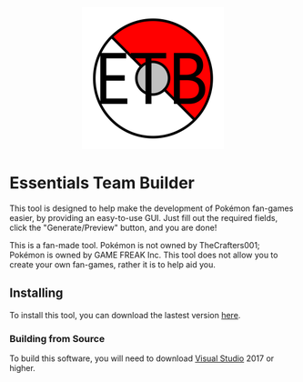 <p align="center">
    <img src="./logo/ETB_LOGO.png" height="250px">
    <h1>Essentials Team Builder</h1>
</p>

This tool is designed to help make the development of Pok&eacute;mon fan-games easier, by providing an easy-to-use GUI. Just fill out the required fields, click the "Generate/Preview" button, and you are done!

This is a fan-made tool. Pok&eacute;mon is not owned by TheCrafters001; Pok&eacute;mon is owned by GAME FREAK Inc. This tool does not allow you to create your own fan-games, rather it is to help aid you.

## Installing
To install this tool, you can download the lastest version [here](https://github.com/TheCrafters001/essentials-team-builder/releases/latest).

### Building from Source
To build this software, you will need to download [Visual Studio](https://visualstudio.com/) 2017 or higher.
